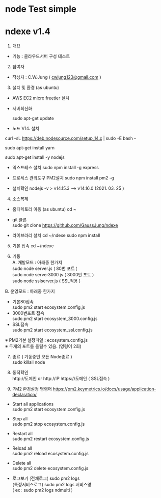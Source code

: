 ﻿# node Test simple 
# ndexe v1.4 

1. 개요 
- 기능 :  클라우드서버 구성 테스트  

2. 참여자  
- 작성자 : C.W.Jung ( cwjung123@gmail.com )

3. 설치 및 환경 (as ubuntu) 

- AWS EC2 micro freetier 설치   

- 서버최신화   

  sudo apt-get update

- 노드 V14. 설치

curl -sL https://deb.nodesource.com/setup_14.x | sudo -E bash -  

sudo apt-get install yarn  

sudo apt-get install -y nodejs  

- 익스프레스 설치
sudo npm install -g express
 
 - 프로세스 관리도구 PM2설치 
sudo npm install pm2 -g
 
- 설치확인
 nodejs -v    > v14.15.3  --> v14.16.0 (2021. 03. 25 )  

 
4. 소스복제 
- 홈디렉토리 이동 (as ubuntu)
cd ~
- git 클론   
  sudo git clone https://github.com/GaussJung/ndexe 

- 라이브러리 설치 
cd ~/ndexe
sudo npm install   
 
5. 기본 접속 
  cd ~/ndexe

6. 기동      
  A. 개발모드  : 아래중 한가지    
  sudo node server.js ( 80번 포트 )   
  sudo node server3000.js ( 3000번 포트 )   
  sudo node sslserver.js  ( SSL적용 )   

  B. 운영모드  : 아래중 한가지 
  - 기본80접속  
  sudo pm2 start ecosystem.config.js   
  - 3000번포트 접속     
  sudo pm2 start ecosystem_3000.config.js   
  - SSL접속     
  sudo pm2 start ecosystem_ssl.config.js   

  ※ PM2기본 설정파일 :  ecosystem.config.js   
  ※ 두개의 포트를 돌릴수 있음. (명령어 2회)

7. 종료 ( 기동중인 모든 Node종료 )         
  sudo killall node     

8. 동작확인   
http://도메인  or http://IP 
https://도메인 ( SSL접속 )

9. PM2 환경설정 명령어 
https://pm2.keymetrics.io/docs/usage/application-declaration/

- Start all applications  
sudo pm2 start ecosystem.config.js  

- Stop all  
sudo pm2 stop ecosystem.config.js

- Restart all   
sudo pm2 restart ecosystem.config.js

- Reload all  
sudo pm2 reload ecosystem.config.js

- Delete all  
sudo pm2 delete ecosystem.config.js 

- 로그보기
(전체로그) sudo pm2 logs    
(특정서비스로그) sudo pm2 logs 서비스명     
( ex : sudo pm2 logs ndmulti )    


